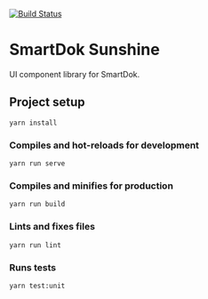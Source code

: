 [![Build Status](https://travis-ci.org/SmartDok/sunshine.svg?branch=master)](https://travis-ci.org/SmartDok/sunshine)

# SmartDok Sunshine
UI component library for SmartDok.

## Project setup
```
yarn install
```

### Compiles and hot-reloads for development
```
yarn run serve
```

### Compiles and minifies for production
```
yarn run build
```

### Lints and fixes files
```
yarn run lint
```

### Runs tests
```
yarn test:unit
```

